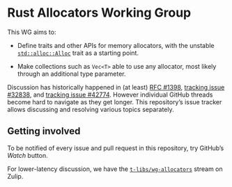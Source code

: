 # Rust Allocators Working Group

This WG aims to:

* Define traits and other APIs for memory allocators,
  with the unstable [`std::alloc::Alloc`] trait as a starting point.

* Make collections such as `Vec<T>` able to use any allocator,
  most likely through an additional type parameter.
  
Discussion has historically happened in (at least) [RFC #1398], [tracking issue #32838], and [tracking issue #42774].
However individual GitHub threads become hard to navigate as they get longer.
This repository’s issue tracker allows discussing and resolving various topics separately.


## Getting involved

To be notified of every issue and pull request in this repository, try GitHub’s *Watch* button.

For lower-latency discussion, we have the [`t-libs/wg-allocators`] stream on Zulip.


[`std::alloc::Alloc`]: https://doc.rust-lang.org/1.34.0/std/alloc/trait.Alloc.html
[RFC #1398]: https://github.com/rust-lang/rfcs/pull/1398 "Allocators, take III"
[tracking issue #32838]: https://github.com/rust-lang/rust/issues/32838 "Allocator traits and std::heap"
[tracking issue #42774]: https://github.com/rust-lang/rust/issues/42774 "Tracking issue for custom allocators in standard collections"
[`t-libs/wg-allocators`]: https://rust-lang.zulipchat.com/#narrow/stream/197181-t-libs.2Fwg-allocators
